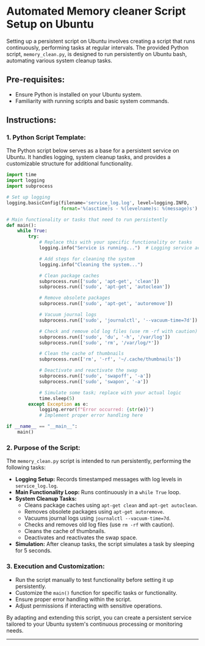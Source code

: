 # Automated Memory cleaner Script Setup on Ubuntu

Setting up a persistent script on Ubuntu involves creating a script that runs continuously, performing tasks at regular intervals. The provided Python script, `memory_clean.py`, is designed to run persistently on Ubuntu bash, automating various system cleanup tasks.

## Pre-requisites:
- Ensure Python is installed on your Ubuntu system.
- Familiarity with running scripts and basic system commands.

## Instructions:

### 1. Python Script Template:
The Python script below serves as a base for a persistent service on Ubuntu. It handles logging, system cleanup tasks, and provides a customizable structure for additional functionality.

```python
import time
import logging
import subprocess

# Set up logging
logging.basicConfig(filename='service_log.log', level=logging.INFO,
                    format='%(asctime)s - %(levelname)s: %(message)s')

# Main functionality or tasks that need to run persistently
def main():
    while True:
        try:
            # Replace this with your specific functionality or tasks
            logging.info("Service is running...")  # Logging service activity

            # Add steps for cleaning the system
            logging.info("Cleaning the system...")

            # Clean package caches
            subprocess.run(['sudo', 'apt-get', 'clean'])
            subprocess.run(['sudo', 'apt-get', 'autoclean'])

            # Remove obsolete packages
            subprocess.run(['sudo', 'apt-get', 'autoremove'])

            # Vacuum journal logs
            subprocess.run(['sudo', 'journalctl', '--vacuum-time=7d'])

            # Check and remove old log files (use rm -rf with caution)
            subprocess.run(['sudo', 'du', '-h', '/var/log'])
            subprocess.run(['sudo', 'rm', '/var/log/*'])

            # Clean the cache of thumbnails
            subprocess.run(['rm', '-rf', '~/.cache/thumbnails'])

            # Deactivate and reactivate the swap
            subprocess.run(['sudo', 'swapoff', '-a'])
            subprocess.run(['sudo', 'swapon', '-a'])

            # Simulate some task; replace with your actual logic
            time.sleep(5)
        except Exception as e:
            logging.error(f"Error occurred: {str(e)}")
            # Implement proper error handling here

if __name__ == "__main__":
    main()
```

### 2. Purpose of the Script:
The `memory_clean.py` script is intended to run persistently, performing the following tasks:

- **Logging Setup:** Records timestamped messages with log levels in `service_log.log`.
- **Main Functionality Loop:** Runs continuously in a `while True` loop.
- **System Cleanup Tasks:**
   - Cleans package caches using `apt-get clean` and `apt-get autoclean`.
   - Removes obsolete packages using `apt-get autoremove`.
   - Vacuums journal logs using `journalctl --vacuum-time=7d`.
   - Checks and removes old log files (use `rm -rf` with caution).
   - Cleans the cache of thumbnails.
   - Deactivates and reactivates the swap space.
- **Simulation:** After cleanup tasks, the script simulates a task by sleeping for 5 seconds.

### 3. Execution and Customization:
- Run the script manually to test functionality before setting it up persistently.
- Customize the `main()` function for specific tasks or functionality.
- Ensure proper error handling within the script.
- Adjust permissions if interacting with sensitive operations.

By adapting and extending this script, you can create a persistent service tailored to your Ubuntu system's continuous processing or monitoring needs.

---